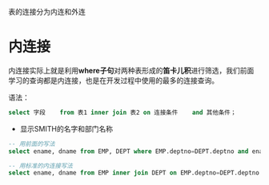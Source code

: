 表的连接分为内连和外连

# 内连接
内连接实际上就是利用**where子句**对两种表形成的**笛卡儿积**进行筛选，我们前面学习的查询都是内连接，也是在开发过程中使用的最多的连接查询。

语法：
```sql
select 字段    from 表1 inner join 表2 on 连接条件    and 其他条件；
```

- 显示SMITH的名字和部门名称
```sql
-- 用前面的写法
select ename, dname from EMP, DEPT where EMP.deptno=DEPT.deptno and ename='SMITH'; 

-- 用标准的内连接写法
select ename, dname from EMP inner join DEPT on EMP.deptno=DEPT.deptno and ename='SMITH';
```
